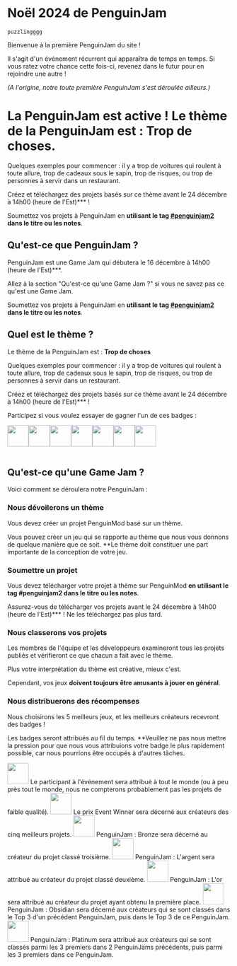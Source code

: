 # Noël 2024 de PenguinJam

<!-- Try not to touch the ```host or ```collab sections, they are direct user links -->
<!-- You should translate ```warning sections though. -->
```host
puzzlingggg
```

Bienvenue à la première PenguinJam du site !

Il s'agit d'un événement récurrent qui apparaîtra de temps en temps. Si vous ratez votre chance cette fois-ci, revenez dans le futur pour en rejoindre une autre !

*(A l'origine, notre toute première PenguinJam s'est déroulée ailleurs.)*

# La PenguinJam est active ! Le thème de la PenguinJam est : **Trop de choses**.

Quelques exemples pour commencer : il y a trop de voitures qui roulent à toute allure, trop de cadeaux sous le sapin, trop de risques, ou trop de personnes à servir dans un restaurant.

Créez et téléchargez des projets basés sur ce thème avant le 24 décembre à 14h00 (heure de l'Est)*** !

Soumettez vos projets à PenguinJam en **utilisant le tag [#penguinjam2](/search?q=%23penguinjam2) dans le titre ou les notes**.

## Qu'est-ce que PenguinJam ?
PenguinJam est une Game Jam qui débutera le 16 décembre à 14h00 (heure de l'Est)***.

Allez à la section "Qu'est-ce qu'une Game Jam ?" si vous ne savez pas ce qu'est une Game Jam.

Soumettez vos projets à PenguinJam en **utilisant le tag [#penguinjam2](/search?q=%23penguinjam2) dans le titre ou les notes**.

## Quel est le thème ?
Le thème de la PenguinJam est : **Trop de choses**

Quelques exemples pour commencer : il y a trop de voitures qui roulent à toute allure, trop de cadeaux sous le sapin, trop de risques, ou trop de personnes à servir dans un restaurant.

Créez et téléchargez des projets basés sur ce thème avant le 24 décembre à 14h00 (heure de l'Est)*** !

Participez si vous voulez essayer de gagner l'un de ces badges :
<div style="display:flex;flex-direction:row">
    <img src="https://penguinmod.com/badges/participant.png" width="48">
    <img src="https://penguinmod.com/badges/eventwinner.png" width="48">
    <img src="https://penguinmod.com/badges/penguinjambronze.png" width="48">
    <img src="https://penguinmod.com/badges/penguinjamsilver.png" width="48">
    <img src="https://penguinmod.com/badges/penguinjamgold.png" width="48">
    <img src="https://penguinmod.com/badges/penguinjamobsidian.png" width="48">
    <img src="https://penguinmod.com/badges/penguinjamplatinum.png" width="48">
</div>
<br>

## Qu'est-ce qu'une Game Jam ?
Voici comment se déroulera notre PenguinJam :

### Nous dévoilerons un thème
Vous devez créer un projet PenguinMod basé sur un thème.

Vous pouvez créer un jeu qui se rapporte au thème que nous vous donnons de quelque manière que ce soit. **Le thème doit constituer une part importante de la conception de votre jeu.

### Soumettre un projet
Vous devez télécharger votre projet à thème sur PenguinMod **en utilisant le tag #penguinjam2 dans le titre ou les notes**.

Assurez-vous de télécharger vos projets avant le 24 décembre à 14h00 (heure de l'Est)*** ! Ne les téléchargez pas plus tard.

### Nous classerons vos projets
Les membres de l'équipe et les développeurs examineront tous les projets publiés et vérifieront ce que chacun a fait avec le thème.

Plus votre interprétation du thème est créative, mieux c'est.

Cependant, vos jeux **doivent toujours être amusants à jouer en général**.

### Nous distribuerons des récompenses
Nous choisirons les 5 meilleurs jeux, et les meilleurs créateurs recevront des badges !

Les badges seront attribués au fil du temps. **Veuillez ne pas nous mettre la pression pour que nous vous attribuions votre badge le plus rapidement possible, car nous pourrions être occupés à d'autres tâches.

<img src="https://penguinmod.com/badges/participant.png" width="48">
Le participant à l'événement sera attribué à tout le monde (ou à peu près tout le monde, nous ne compterons probablement pas les projets de faible qualité).

<img src="https://penguinmod.com/badges/eventwinner.png" width="48">
Le prix Event Winner sera décerné aux créateurs des cinq meilleurs projets.

<img src="https://penguinmod.com/badges/penguinjambronze.png" width="48">
PenguinJam : Bronze sera décerné au créateur du projet classé troisième.

<img src="https://penguinmod.com/badges/penguinjamsilver.png" width="48">
PenguinJam : L'argent sera attribué au créateur du projet classé deuxième.

<img src="https://penguinmod.com/badges/penguinjamgold.png" width="48">
PenguinJam : L'or sera attribué au créateur du projet ayant obtenu la première place.

<img src="https://penguinmod.com/badges/penguinjamobsidian.png" width="48">
PenguinJam : Obsidian sera décerné aux créateurs qui se sont classés dans le Top 3 d'un précédent PenguinJam, puis dans le Top 3 de ce PenguinJam.

<img src="https://penguinmod.com/badges/penguinjamplatinum.png" width="48">
PenguinJam : Platinum sera attribué aux créateurs qui se sont classés parmi les 3 premiers dans 2 PenguinJams précédents, puis parmi les 3 premiers dans ce PenguinJam.
